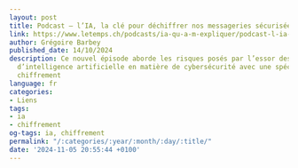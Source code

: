 ```yaml
---
layout: post
title: Podcast – l’IA, la clé pour déchiffrer nos messageries sécurisées ?
link: https://www.letemps.ch/podcasts/ia-qu-a-m-expliquer/podcast-l-ia-la-cle-pour-dechiffrer-nos-messageries-securisees
author: Grégoire Barbey
published_date: 14/10/2024
description: Ce nouvel épisode aborde les risques posés par l’essor des techniques
  d’intelligence artificielle en matière de cybersécurité avec une spécialiste du
  chiffrement
language: fr
categories:
- Liens
tags:
- ia
- chiffrement
og-tags: ia, chiffrement
permalink: "/:categories/:year/:month/:day/:title/"
date: '2024-11-05 20:55:44 +0100'
---
```

